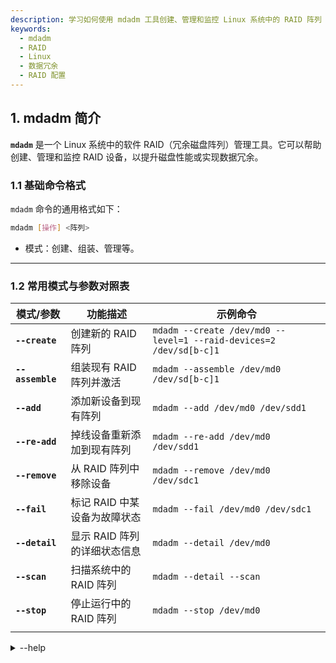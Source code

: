 ```yaml
---
description: 学习如何使用 mdadm 工具创建、管理和监控 Linux 系统中的 RAID 阵列  
keywords:  
  - mdadm  
  - RAID  
  - Linux  
  - 数据冗余  
  - RAID 配置  
---
```




## 1. mdadm 简介

**`mdadm`** 是一个 Linux 系统中的软件 RAID（冗余磁盘阵列）管理工具。它可以帮助创建、管理和监控 RAID 设备，以提升磁盘性能或实现数据冗余。

### 1.1 基础命令格式

`mdadm` 命令的通用格式如下：
```bash
mdadm [操作] <阵列>
```

- 模式：创建、组装、管理等。

---

### 1.2 常用模式与参数对照表

| 模式/参数           | 功能描述                                       | 示例命令                                     |
|----------------------|-----------------------------------------------|---------------------------------------------|
| **`--create`**      | 创建新的 RAID 阵列                             | `mdadm --create /dev/md0 --level=1 --raid-devices=2 /dev/sd[b-c]1` |
| **`--assemble`**    | 组装现有 RAID 阵列并激活                       | `mdadm --assemble /dev/md0 /dev/sd[b-c]1`   |
| **`--add`**         | 添加新设备到现有阵列                           | `mdadm --add /dev/md0 /dev/sdd1`            |
| **`--re-add`**         | 掉线设备重新添加到现有阵列                           | `mdadm --re-add /dev/md0 /dev/sdd1`            |
| **`--remove`**      | 从 RAID 阵列中移除设备                         | `mdadm --remove /dev/md0 /dev/sdc1`         |
| **`--fail`**        | 标记 RAID 中某设备为故障状态                   | `mdadm --fail /dev/md0 /dev/sdc1`           |
| **`--detail`**      | 显示 RAID 阵列的详细状态信息                   | `mdadm --detail /dev/md0`                   |
| **`--scan`**        | 扫描系统中的 RAID 阵列                         | `mdadm --detail --scan`                     |
| **`--stop`**        | 停止运行中的 RAID 阵列                         | `mdadm --stop /dev/md0`                     |
                   |

<details>
<summary>--help</summary>
```bash
$ mdadm --help

# mdadm工具描述
# mdadm用于构建、管理和监控Linux的md设备（即RAID阵列）

# 使用概述
使用方法：
    # 创建新的RAID阵列
    mdadm --create device options...
            从未使用的设备创建新阵列。
    
    # 组装现有的RAID阵列
    mdadm --assemble device options...
            组装之前创建的阵列。
    
    # 在没有标准元数据的情况下构建或组装阵列
    mdadm --build device options...
            在没有元数据的情况下创建或组装阵列。
    
    # 管理现有的RAID阵列
    mdadm --manage device options...
            对现有阵列进行更改。
    
    # 处理md设备的杂项操作
    mdadm --misc options... devices
            报告或修改与md相关的各种设备。
    
    # 调整或重塑活动的RAID阵列
    mdadm --grow options device
            调整/重塑活动阵列
    
    # 增量添加或移除设备
    mdadm --incremental device
            根据需要添加或移除设备到阵列中
    
    # 监控RAID阵列的变化
    mdadm --monitor options...
            监控一个或多个阵列的显著变化。
    
    # 管理阵列的简写
    mdadm device options...
            简写为 --manage。

# 设备名称处理的解释
# 任何不以'-'开头的参数都被视为设备名，
# 或者对于--examine-bitmap来说，是文件名。
# 第一个这样的名称通常是md设备的名称。随后的名称通常是组件设备的名称。

# 获得更详细帮助的说明
# 对于上述主要模式的详细帮助，请在模式后使用 --help
# 例如：
#         mdadm --assemble --help
# 对于选项的通用帮助，请使用
#         mdadm --help-options
```
</details>

<details>
<summary> --add 区别 --re-add </summary>
<p>
在 `mdadm` 命令中，`--add` 和 `--re-add` 选项用于向 RAID 阵列添加或重新添加设备，但它们有不同的使用场景：

1. **--add**：
   - **用途**：用于将一个新的或未使用的设备添加到现有的 RAID 阵列中。
   - **场景**：当你想扩展阵列的容量或者替换一个损坏的设备时使用。添加的设备必须是新的或未使用过的，不包含任何 RAID 元数据。
   - **例子**：
     ```bash
     sudo mdadm --manage /dev/md0 --add /dev/sdb1
     ```
   - **注意**：如果设备已经包含了与阵列不匹配的元数据，`--add` 可能会失败。

2. **--re-add**：
   - **用途**：用于将一个之前属于 RAID 阵列但由于某种原因被移除或失败的设备重新添加到阵列中。
   - **场景**：当你修复或更换了阵列中的一个设备，并希望它重新加入到阵列中时使用。设备必须包含与阵列匹配的 RAID 元数据。
   - **例子**：
     ```bash
     sudo mdadm --manage /dev/md0 --re-add /dev/sdb1
     ```
   - **注意**：如果设备不包含正确的元数据或已经被其他阵列使用，`--re-add` 操作将不会成功。

**区别总结**：

- **--add** 用于添加新的设备，适合扩展阵列或替换损坏设备。
- **--re-add** 用于重新添加之前属于阵列的设备，通常在设备修复或更换后使用。

在使用这两个选项时，确保你清楚设备的状态以及阵列的当前配置。错误地使用这些选项可能会导致数据丢失或阵列配置问题。使用 `mdadm --detail /dev/md0` 查看阵列的详细信息来确保你添加的设备与阵列的配置匹配。
</p>
</details>


## 2. 安装 mdadm

### 2.1 确认是否已安装
在大多数 Linux 发行版中，`mdadm` 并不默认安装。可以通过以下命令检查是否已安装：

```bash
mdadm --version
```

### 2.2 安装 mdadm
根据系统的包管理工具，运行以下命令：

- **Debian/Ubuntu:**
  ```bash
  sudo apt update && sudo apt install mdadm -y
  ```

- **CentOS/RHEL:**
  ```bash
  sudo yum install mdadm -y
  ```

- **Arch Linux:**
  ```bash
  sudo pacman -S mdadm
  ```

## 3. 创建 RAID 阵列

以下以 RAID 0（条带化）和 RAID 1（镜像）为例说明操作步骤。

### 3.1 确认可用磁盘
列出系统中的所有磁盘：

```bash
lsblk
```

选择未分区的磁盘（例如 `/dev/sdb` 和 `/dev/sdc`）。

### 3.2 创建 RAID
**RAID 0 示例：**

```bash
sudo mdadm --create /dev/md0 --level=0 --raid-devices=2 /dev/sdb /dev/sdc
```

**RAID 1 示例：**

```bash
sudo mdadm --create /dev/md0 --level=1 --raid-devices=2 /dev/sdb /dev/sdc
```

### 参数说明：
- `/dev/md0`：创建的 RAID 设备。*设备名：前缀`md` + 数字`0～127`。*
- `--level`：指定 RAID 级别。*1就是RAID1，0就是RAID0...*
- `--raid-devices`：磁盘数量。
- `/dev/sdb /dev/sdc`：参与 RAID 的磁盘。

## 4. 配置 RAID 文件系统

### 4.1 创建文件系统
例如创建 ext4 文件系统：

```bash
sudo mkfs.ext4 /dev/md0
```

### 4.2 挂载 RAID 设备
创建挂载点并挂载：

```bash
sudo mkdir /mnt/raid
sudo mount /dev/md0 /mnt/raid
```

验证挂载：

```bash
df -h | grep /mnt/raid
```

### 4.3 配置开机自动挂载
编辑 `/etc/fstab` 文件，添加以下内容：

```bash
/dev/md0   /mnt/raid   ext4   defaults   0   0
```

## 5. 查看和监控 RAID 阵列

### 5.1 查看 RAID 信息
```bash
cat /proc/mdstat
```
<details>
以下是`/proc/mdstat`文件内容的中文翻译：

```bash
$ cat /proc/mdstat
Personality : [raid1] [raid0] [raid6] [raid5] [raid4] [raid10] 
md127 : 活动的 raid1 sdf1[0] sdg1[1]
      1953381440 个块，超级块版本 1.2 [2/2] [UU]
      位图: 0/15 页 [0KB]，65536KB 块大小

md1 : 活动的 raid1 sdc1[1] sdb1[0]
      838728704 个块，超级块版本 1.2 [2/2] [UU]
      位图: 3/7 页 [12KB]，65536KB 块大小

未使用的设备: <none>
```

### 解释：

- **Personality**：这里列出了系统支持的RAID类型（或称为RAID级别）。
  
- **md127** 和 **md1**：
  - **活动的 raid1**：表示这是一个活跃的RAID 1阵列（镜像）。
  - **sdf1[0] sdg1[1]** 和 **sdc1[1] sdb1[0]**：列出了阵列中的磁盘和它们的顺序。
  - **块数**：显示了阵列的总块数，块是存储的最小单位。
  - **超级块版本**：指的是RAID阵列的超级块版本，这里是1.2。
  - **[2/2] [UU]**：表示阵列有2个成员，并且它们都处于活动状态（U表示Up，活动状态）。
  - **位图**：表示阵列中用于跟踪同步状态的位图大小和使用情况。
  - **块大小**：表示阵列中使用的块大小。

- **未使用的设备**：这里显示没有未使用的设备。

这个文件提供了系统中所有RAID阵列的当前状态信息，包括阵列的类型、成员、状态和大小等。
</details>

### 5.2 查看详细信息
```bash
sudo mdadm --detail /dev/md0
```

<details>
以下是`sudo mdadm --detail /dev/md1`命令输出内容的中文翻译：

```bash
$ sudo mdadm --detail /dev/md1
/dev/md1:
           版本 : 1.2
     创建时间 : 2023年12月30日 星期六 00:24:11
        RAID级别 : raid1
        阵列大小 : 838728704 (799.87 GiB 858.86 GB)
     使用设备大小 : 838728704 (799.87 GiB 858.86 GB)
      RAID设备数 : 2
     总设备数 : 2
       持久性 : 超级块是持久的

     意图位图 : 内部

       更新时间 : 2024年11月28日 星期四 23:26:41
             状态 : 清洁 
    活动设备 : 2
   工作设备 : 2
    故障设备 : 0
     备用设备 : 0

一致性策略 : 位图

              名称 : k455l:1  (本地主机k455l)
              UUID : 7629c5bd:aa805db6:7f1a7d44:6f16df3d
            事件 : 3359356

    编号   主设备号   次设备号   RAID设备 状态
       0       8       17        0      活动同步   /dev/sdb1
       1       8       33        1      活动同步   /dev/sdc1
```

**解释：**

- **版本**：RAID阵列的超级块版本，这里是1.2。
- **创建时间**：阵列的创建时间。
- **RAID级别**：这里是RAID 1（镜像）。
- **阵列大小**：阵列的总大小，显示为字节、GiB和GB。
- **使用设备大小**：每个设备在阵列中的使用大小。
- **RAID设备数**和**总设备数**：表示阵列中使用的设备数量和总设备数量。
- **持久性**：表示超级块是否持久存储。
- **意图位图**：用于跟踪同步状态的位图类型。
- **更新时间**：阵列最后一次更新的时间。
- **状态**：当前阵列的状态，这里是“清洁”，表示没有未同步的数据。
- **活动设备**、**工作设备**、**故障设备**、**备用设备**：显示当前阵列中设备的状态信息。
- **一致性策略**：使用位图来确保数据的一致性。
- **名称**：阵列的名称和所属主机。
- **UUID**：阵列的唯一标识符。
- **事件**：阵列中发生的事件数量。
- **编号、主设备号、次设备号、RAID设备、状态**：列出阵列中每个设备的详细信息，包括其在阵列中的状态和位置。
</details>

## 6. 停止和移除 RAID

### 6.1 停止 RAID
安全停止 RAID 阵列，通常用于维护或故障修复。
```bash
sudo mdadm --stop /dev/md0
```
### 6.2 组装 RAID
将现有的 RAID 阵列组装并激活。
示例

sudo mdadm --assemble /dev/md0 /dev/sd[b-c]1

参数说明

    /dev/md0：要组装的阵列名称。
    /dev/sd[b-c]1：组装 RAID 所需的设备。

:::info
`组装RAID`说白了就是重新启动停止的 RAID 。
RAID的启动方式有两种，一是手动（创建、组装 RAID），二是开机自启动（配置文件）。
:::

### 6.3 删除 RAID
```bash
sudo mdadm --remove /dev/md0
sudo mdadm --zero-superblock /dev/sdb /dev/sdc
```
:::warning 数据无价
掉盘？RAID 降级？还能再抢救一下！  
:::

## 7. 配置 RAID 自动组装

### 7.1 生成配置文件
扫描系统中所有可用的 RAID 阵列，写入 /etc/mdadm/mdadm.conf 配置文件：

```bash
sudo mdadm --detail --scan >> /etc/mdadm/mdadm.conf
```

:::warning
不保存配置的话，下次开机就不会自动装配 RAID ，也就是不存在 /dev/md[0-127]。你可以再手动装配一次，然后保存配置。
:::

### 7.2 更新 initramfs
确保 RAID 阵列在系统引导时正常加载（适用于 Debian/Ubuntu 系统）：

```bash
sudo update-initramfs -u
```

## 8 常见故障处理方式

### 8.1 **磁盘故障**
- **症状**：阵列状态显示有故障设备，系统日志有错误信息。
- **处理**：
  ```bash
  sudo mdadm /dev/mdX --remove failed_disk
  sudo mdadm /dev/mdX --add new_disk
  sudo mdadm --misc --action=repair /dev/mdX
  ```

### 8.2 **阵列降级**
- **症状**：阵列状态显示为“降级”，设备失效。
- **处理**：检查状态，替换和重建磁盘。

### 8.3 **数据同步问题**
- **症状**：同步进程问题。
- **处理**：检查状态，重新启动同步，确保磁盘健康。

### 8.4 **阵列无法启动**
- **症状**：启动时阵列不被组装。
- **处理**：
  ```bash
  sudo mdadm --assemble --scan
  sudo mdadm --assemble /dev/mdX /dev/sdX1 /dev/sdY1
  ```

### 8.5 **性能问题**
- **症状**：阵列性能低。
- **处理**：检查磁盘性能，调整阵列参数，确保无瓶颈。

### 8.6 **阵列丢失**
- **症状**：系统无法识别RAID。
- **处理**：检查配置，手动创建阵列。

### 8.7 **假故障**
假故障是指非硬盘故障导致的阵列降级、丢失，比如：我的 nas 是使用笔记本 + 硬盘柜 组成的，有时候不小心碰掉到 usb 数据线，插回数据线 RAID 已经降级或丢失。
- **症状**：数据线松动导致的阵列降级。
- **处理**：把掉线的盘重新加入阵列。
```bash
sudo mdadm /dev/mdX --re-add /dev/sdcX1
```
---
- **症状**：数据线松动导致的阵列丢失。
- **处理**：重新装配阵列。
```bash
sudo mdadm --assemble /dev/mdX /dev/sdX1 /dev/sdY1
```

### 注意事项：
- **备份数据**：操作前备份。
- **监控日志**：定期检查系统日志。
- **RAID冗余**：确保有足够冗余。

## 9. 总结 😊

使用 `mdadm` 配置 RAID 是一种高效的方式来优化磁盘性能或增加数据冗余。希望本教程对你有所帮助！别忘了收藏**在线知识库**（ [www.zxzsk.com](https://www.zxzsk.com) ）哦！😊